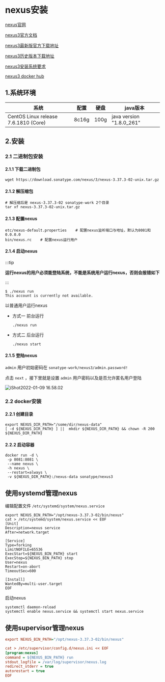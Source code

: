 # nexus安装

[nexus官网](https://www.sonatype.com/)

[nexus3官方文档](https://help.sonatype.com/repomanager3/)

[nexus3最新版官方下载地址](https://help.sonatype.com/repomanager3/product-information/download)

[nexus3历史版本下载地址](https://help.sonatype.com/repomanager3/product-information/download/download-archives---repository-manager-3)

[nexus3安装系统要求](https://help.sonatype.com/repomanager3/product-information/system-requirements)

[nexus3 docker hub](https://hub.docker.com/r/sonatype/nexus3/)



## 1.系统环境

| 系统                                 | 配置  | 硬盘 | java版本                 |
| ------------------------------------ | ----- | ---- | ------------------------ |
| CentOS Linux release 7.6.1810 (Core) | 8c16g | 100g | java version "1.8.0_261" |



## 2.安装

### 2.1 二进制包安装

#### 2.1.1 下载二进制包

```shell
wget https://download.sonatype.com/nexus/3/nexus-3.37.3-02-unix.tar.gz
```



#### 2.1.2 解压缩包

```shell
# 解压缩后是 nexus-3.37.3-02 sonatype-work 2个目录
tar xf nexus-3.37.3-02-unix.tar.gz
```



#### 2.1.3 配置nexus

```shell
etc/nexus-default.properties	# 配置nexus监听端口与地址，默认为8081和0.0.0.0
bin/nexus.rc	# 配置nexus运行用户
```



#### 2.1.4 启动nexus

:::tip

**运行nexus的用户必须能登陆系统，不能是系统用户运行nexus，否则会报错如下**

:::

```shell
$ ./nexus run
This account is currently not available.
```



以普通用户运行nexus

- 方式一	前台运行

  ```shell
  ./nexus run
  ```

  

- 方式二    后台运行

  ```shell
  ./nexus start
  ```

  

#### 2.1.5 登陆nexus

`admin` 用户初始密码在 `sonatype-work/nexus3/admin.password!`

点击 `next` ，接下里就是设置 `admin` 用户密码以及是否允许匿名用户登陆

![iShot2022-01-09 16.58.02](https://gitea.pptfz.cn/pptfz/picgo-images/raw/branch/master/img/iShot2022-01-09%2016.58.02.png)



### 2.2 docker安装

#### 2.2.1 创建目录

```shell
export NEXUS_DIR_PATH="/some/dir/nexus-data"
[ -d ${NEXUS_DIR_PATH} ] ||  mkdir ${NEXUS_DIR_PATH} && chown -R 200 ${NEXUS_DIR_PATH}
```



#### 2.2.2 启动容器

```shell
docker run -d \
 -p 8081:8081 \
 --name nexus \
 -h nexus \
 --restart=always \
 -v ${NEXUS_DIR_PATH}:/nexus-data sonatype/nexus3
```







## 使用systemd管理nexus

编辑配置文件 `/etc/systemd/system/nexus.service`

```shell
export NEXUS_BIN_PATH="/opt/nexus-3.37.3-02/bin/nexus"
cat > /etc/systemd/system/nexus.service << EOF
[Unit]
Description=nexus service
After=network.target
  
[Service]
Type=forking
LimitNOFILE=65536
ExecStart=${NEXUS_BIN_PATH} start
ExecStop=${NEXUS_BIN_PATH} stop
User=nexus
Restart=on-abort
TimeoutSec=600
  
[Install]
WantedBy=multi-user.target
EOF
```



启动nexus

```shell
systemctl daemon-reload
systemctl enable nexus.service && systemctl start nexus.service
```



## 使用supervisor管理nexus

```ini
export NEXUS_BIN_PATH="/opt/nexus-3.37.3-02/bin/nexus"

cat > /etc/supervisor/config.d/nexus.ini << EOF
[program:nexus]
command = ${NEXUS_BIN_PATH} run
stdout_logfile = /var/log/supervisor/nexus.log
redirect_stderr = true
autorestart = true
EOF
```









